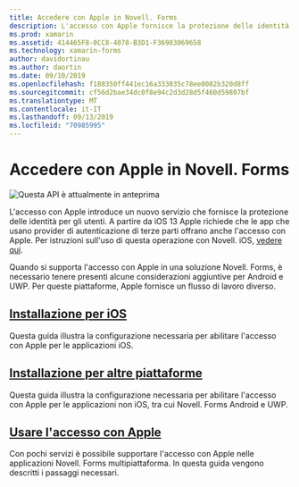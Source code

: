 ```yaml
---
title: Accedere con Apple in Novell. Forms
description: L'accesso con Apple fornisce la protezione delle identità per gli utenti e può essere implementato per scenari per dispositivi mobili multipiattaforma in Novell. Forms.
ms.prod: xamarin
ms.assetid: 414465F8-0CC8-4078-B3D1-F36983069658
ms.technology: xamarin-forms
author: davidortinau
ms.author: daortin
ms.date: 09/10/2019
ms.openlocfilehash: f188350ff441ec16a333035c78ee0082b320d8ff
ms.sourcegitcommit: cf56d2bae34dc0f8e94c2d3d28d5f460d59807bf
ms.translationtype: MT
ms.contentlocale: it-IT
ms.lasthandoff: 09/13/2019
ms.locfileid: "70985995"
---
```

# <a name="sign-in-with-apple-in-xamarinforms"></a>Accedere con Apple in Novell. Forms

![Questa API è attualmente in anteprima](~/media/shared/preview.png)

L'accesso con Apple introduce un nuovo servizio che fornisce la protezione delle identità per gli utenti. A partire da iOS 13 Apple richiede che le app che usano provider di autenticazione di terze parti offrano anche l'accesso con Apple. Per istruzioni sull'uso di questa operazione con Novell. iOS, [vedere qui](~/ios/platform/ios13/sign-in.md).

Quando si supporta l'accesso con Apple in una soluzione Novell. Forms, è necessario tenere presenti alcune considerazioni aggiuntive per Android e UWP. Per queste piattaforme, Apple fornisce un flusso di lavoro diverso.

## <a name="setup-for-iosiosplatformios13sign-inmd"></a>[Installazione per iOS](~/ios/platform/ios13/sign-in.md)

Questa guida illustra la configurazione necessaria per abilitare l'accesso con Apple per le applicazioni iOS.

## <a name="setup-for-other-platformssetupmd"></a>[Installazione per altre piattaforme](setup.md)

Questa guida illustra la configurazione necessaria per abilitare l'accesso con Apple per le applicazioni non iOS, tra cui Novell. Forms Android e UWP.

## <a name="use-sign-in-with-appleandroid-ios-sign-inmd"></a>[Usare l'accesso con Apple](android-ios-sign-in.md)

Con pochi servizi è possibile supportare l'accesso con Apple nelle applicazioni Novell. Forms multipiattaforma. In questa guida vengono descritti i passaggi necessari.
